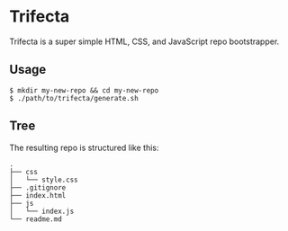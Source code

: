 # Trifecta

Trifecta is a super simple HTML, CSS, and JavaScript repo bootstrapper.

## Usage

```
$ mkdir my-new-repo && cd my-new-repo
$ ./path/to/trifecta/generate.sh
```

## Tree

The resulting repo is structured like this:

```
.
├── css
│   └── style.css
├── .gitignore
├── index.html
├── js
│   └── index.js
└── readme.md
```
